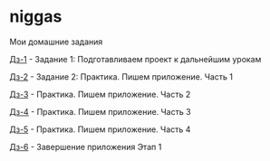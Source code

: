 # niggas

Мои домашние задания

[Дз-1](http://Grisha.github.io/homework-1/ "Моя готовая домашка") - Задание 1: Подготавливаем проект к дальнейшим урокам

[Дз-2](http://Grisha.github.io/homework/ "Моя готовая домашка") - Задание 2: Практика. Пишем приложение. Часть 1

[Дз-3](http://Grisha.github.io/homework-3/ "Моя готовая домашка") -  Практика. Пишем приложение. Часть 2

[Дз-4](http://Grisha.github.io/homework-4/ "Моя готовая домашка") -  Практика. Пишем приложение. Часть 3

[Дз-5](https://Grisha.github.io/homework-5/ "Моя готовая домашка") -  Практика. Пишем приложение. Часть 4

[Дз-6](https://webdevgrisha.github.io/homework-7/index.html "Моя готовая домашка") -  Завершение приложения Этап 1
